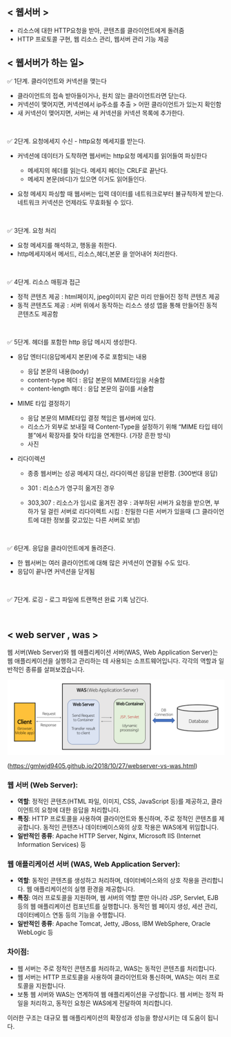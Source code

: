 ## < 웹서버 >

- 리소스에 대한 HTTP요청을 받아, 콘텐츠를 클라이언트에게 돌려줌
- HTTP 프로토콜 구현, 웹 리소스 관리, 웹서버 관리 기능 제공

## < 웹서버가 하는 일>

✅ 1단계. 클라이언트와 커넥션을 맺는다

- 클라이언트의 접속 받아들이거나, 원치 않는 클라이언트라면 닫는다.
- 커넥션이 맺어지면, 커넥션에서 ip주소를 추출 > 어떤 클라이언트가 있는지 확인함
- 새 커넥션이 맺어지면, 서버는 새 커넥션을 커넥션 목록에 추가한다.

<Br/>

✅ 2단계. 요청에세지 수신 - http요청 메세지를 받는다.

- 커넥션에 데이터가 도착하면 웹서버는 http요청 메세지를 읽어들여 파싱한다
  - 메세지의 헤더를 읽는다. 메세지 헤더는 CRLF로 끝난다.
  - 메세지 본문(바디)가 있으면 이거도 읽어들인다.
- 요청 메세지 파싱할 때 웹서버는 입력 데이터를 네트워크로부터 뷸규칙하게 받는다.
  네트워크 커넥션은 언제라도 무효화될 수 있다.

  <Br/>

✅ 3단계. 요청 처리

- 요청 메세지를 해석하고, 행동을 취한다.
- http메세지에서 메서드, 리소스,헤더,본문 을 얻어내어 처리한다.

<Br/>

✅ 4단계. 리소스 매핑과 접근

- 정적 콘텐츠 제공 : html페이지, jpeg이미지 같은 미리 만들어진 정적 콘텐츠 제공
- 동적 콘텐츠도 제공 : 서버 위에서 동작하는 리소스 생성 앱을 통해 만들어진 동적 콘텐츠도 제공함

<Br/>

✅ 5단계. 헤더를 포함한 http 응답 메시지 생성한다.

- 응답 엔터디(응답메세지 본문)에 주로 포함되는 내용
  - 응답 본문의 내용(body)
  - content-type 헤더 : 응답 본문의 MIME타임을 서술함
  - content-length 헤더 : 응답 본문의 길이를 서술함
- MIME 타입 결정하기
  - 응답 본문의 MIME타입 결정 책임은 웹서버에 있다.
  - 리소스가 외부로 보내질 때 Content-Type을 설정하기 위해 “MIME 타입 테이블”에서 확장자를 찾아 타입을 연계한다. (가장 흔한 방식)
  - 사진
- 리다이렉션

  - 종종 웹서버는 성공 메세지 대신, 라다이렉션 응답을 반환함. (300번대 응답)
  - 301 : 리소스가 영구히 옮겨진 경우
  - 303,307
    : 리소스가 임시로 옮겨진 경우
    : 과부하된 서버가 요청을 받으면, 부하가 덜 걸린 서버로 리다이렉트 시킴
    : 친밀한 다른 서버가 있을때 (그 클라이언트에 대한 정보를 갖고있는 다른 서버로 보냄)

    <Br/>

✅ 6단계. 응답을 클라이언트에게 돌려준다.

- 한 웹서버는 여러 클라이언트에 대해 많은 커넥션이 연결될 수도 있다.
- 응답이 끝나면 커넥션을 닫게됨

<Br/>

✅ 7단계. 로깅 - 로그 파일에 트랜잭션 완료 기록 남긴다.

<Br/>

## < web server , was >

웹 서버(Web Server)와 웹 애플리케이션 서버(WAS, Web Application Server)는 웹 애플리케이션을 실행하고 관리하는 데 사용되는 소프트웨어입니다. 각각의 역할과 일반적인 종류를 살펴보겠습니다.

![Untitled](./webserver.png)

(https://gmlwjd9405.github.io/2018/10/27/webserver-vs-was.html)

### **웹 서버 (Web Server):**

- **역할**: 정적인 콘텐츠(HTML 파일, 이미지, CSS, JavaScript 등)를 제공하고, 클라이언트의 요청에 대한 응답을 처리합니다.
- **특징**: HTTP 프로토콜을 사용하여 클라이언트와 통신하며, 주로 정적인 콘텐츠를 제공합니다. 동적인 콘텐츠나 데이터베이스와의 상호 작용은 WAS에게 위임합니다.
- **일반적인 종류**: Apache HTTP Server, Nginx, Microsoft IIS (Internet Information Services) 등

### **웹 애플리케이션 서버 (WAS, Web Application Server):**

- **역할**: 동적인 콘텐츠를 생성하고 처리하며, 데이터베이스와의 상호 작용을 관리합니다. 웹 애플리케이션의 실행 환경을 제공합니다.
- **특징**: 여러 프로토콜을 지원하며, 웹 서버의 역할 뿐만 아니라 JSP, Servlet, EJB 등의 웹 애플리케이션 컴포넌트를 실행합니다. 동적인 웹 페이지 생성, 세션 관리, 데이터베이스 연동 등의 기능을 수행합니다.
- **일반적인 종류**: Apache Tomcat, Jetty, JBoss, IBM WebSphere, Oracle WebLogic 등

### **차이점:**

- 웹 서버는 주로 정적인 콘텐츠를 처리하고, WAS는 동적인 콘텐츠를 처리합니다.
- 웹 서버는 HTTP 프로토콜을 사용하여 클라이언트와 통신하며, WAS는 여러 프로토콜을 지원합니다.
- 보통 웹 서버와 WAS는 연계하여 웹 애플리케이션을 구성합니다. 웹 서버는 정적 파일을 처리하고, 동적인 요청은 WAS에게 전달하여 처리합니다.

이러한 구조는 대규모 웹 애플리케이션의 확장성과 성능을 향상시키는 데 도움이 됩니다.
